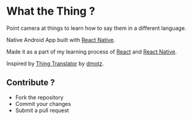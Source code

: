 # What the Thing ?

Point camera at things to learn how to say them in a different language.

Native Android App built with [React Native](https://github.com/facebook/react-native).

Made it as a part of my learning process of [React](https://github.com/facebook/react-native) and [React Native](https://github.com/facebook/react-native).

Inspired by [Thing Translator](https://github.com/dmotz/thing-translator) by [dmotz](https://github.com/dmotz).


## Contribute ?

- Fork the repository
- Commit your changes
- Submit a pull request




